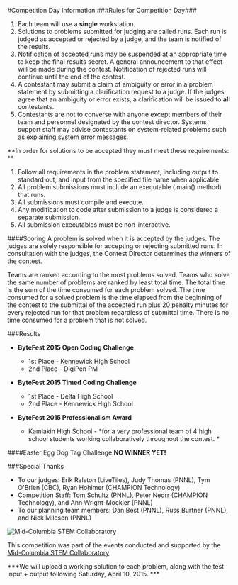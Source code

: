 #Competition Day Information
###Rules for Competition Day###
1. Each team will use a **single** workstation. 
1. Solutions to problems submitted for judging are called runs. Each run is judged as accepted or rejected by a judge, and the team is notified of the results.
1. Notification of accepted runs may be suspended at an appropriate time to keep the final results secret. A general announcement to that effect will be made during the contest. Notification of rejected runs will continue until the end of the contest.
1. A contestant may submit a claim of ambiguity or error in a problem statement by submitting a clarification request to a judge. If the judges agree that an ambiguity or error exists, a clarification will be issued to **all** contestants.
1. Contestants are not to converse with anyone except members of their team and personnel designated by the  contest director. Systems support staff may advise contestants on system-related problems such as explaining system error messages.


**In order for solutions to be accepted they must meet these requirements: **

1.  Follow all requirements in the problem statement, including output to standard out, and input from the specified file name when applicable
1.	All problem submissions must include an executable ( main() method) that runs.   
1.	All submissions must compile and execute. 
1.	Any modification to code after submission to a judge is considered a separate submission.
1.	All submission executables must be non-interactive.  

####Scoring
A problem is solved when it is accepted by the judges. The judges are solely responsible for accepting or rejecting submitted runs. In consultation with the judges, the  Contest Director determines the winners of the contest. 

Teams are ranked according to the most problems solved.  Teams who solve the same number of problems are ranked by least total time. The total time is the sum of the time consumed for each problem solved. The time consumed for a solved problem is the time elapsed from the beginning of the contest to the submittal of the accepted run plus 20 penalty minutes for every rejected run for that problem regardless of submittal time. There is no time consumed for a problem that is not solved.

###Results
* **ByteFest 2015 Open Coding Challenge**
    * 1st Place - Kennewick High School
    * 2nd Place - DigiPen PM

* **ByteFest 2015 Timed Coding Challenge**
    * 1st Place - Delta High School
    * 2nd Place - Kennewick High School

* **ByteFest 2015 Professionalism Award**
    * Kamiakin High School - *for a very professional team of 4 high school students working collaboratively throughout the contest.  *

####Easter Egg Dog Tag Challenge
**NO WINNER YET!**

###Special Thanks
* To our judges: Erik Ralston (LiveTiles), Judy Thomas (PNNL), Tym O'Brien (CBC), Ryan Hohimer (CHAMPION Technology)
* Competition Staff: Tom Schultz (PNNL), Peter Neorr (CHAMPION Technology), and Ann Wright-Mockler (PNNL)
* To our planning team members: Dan Best (PNNL), Russ Burtner (PNNL), and Nick Mileson (PNNL)


![Mid-Columbia STEM Collaboratory](https://www.midcolumbiastem.org/SiteAssets/banner/collaboratory_logo.png)

This competition was part of the events conducted and supported by the [Mid-Columbia STEM Collaboratory](https://www.midcolumbiastem.org/Pages/default.aspx) 



***We will upload a working solution to each problem, along with the test input + output following Saturday, April 10, 2015. ***